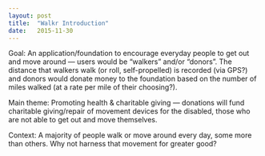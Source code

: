 ```yaml
---
layout: post
title:  "Walkr Introduction"
date:   2015-11-30
---
```

Goal: An application/foundation to encourage everyday people to get out and move around — users would be “walkers” and/or “donors”. The distance that walkers walk (or roll, self-propelled) is recorded (via GPS?) and donors would donate money to the foundation based on the number of miles walked (at a rate per mile of their choosing?).

Main theme: Promoting health & charitable giving — donations will fund charitable giving/repair of movement devices for the disabled, those who are not able to get out and move themselves.

Context: A majority of people walk or move around every day, some more than others. Why not harness that movement for greater good?
